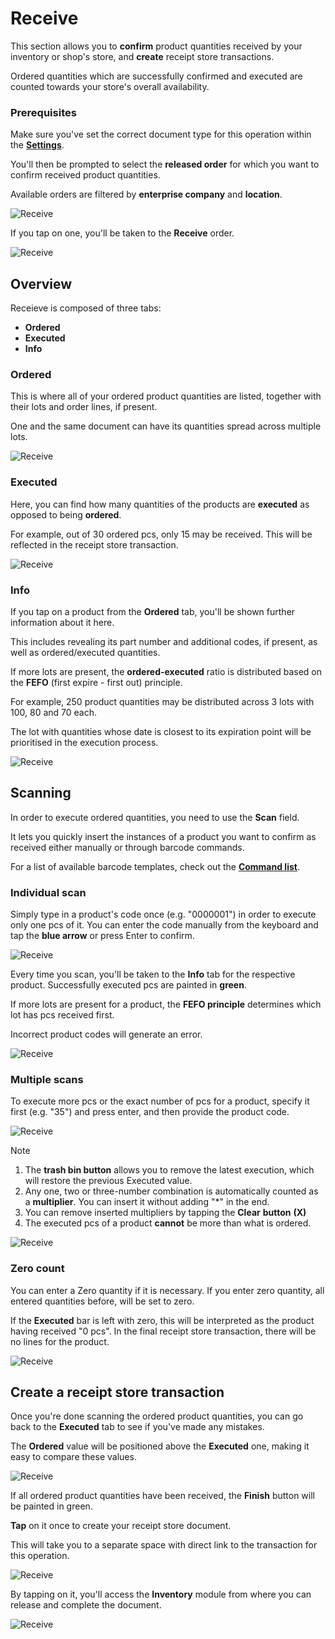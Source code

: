 # Receive

This section allows you to **confirm** product quantities received by your inventory or shop's store, and **create** receipt store transactions.

Ordered quantities which are successfully confirmed and executed are counted towards your store's overall availability.

### Prerequisites

Make sure you've set the correct document type for this operation within the **[Settings](settings.md)**.

You'll then be prompted to select the **released order** for which you want to confirm received product quantities.

Available orders are filtered by **enterprise company** and **location**.

![Receive](pictures/inv_con_receivenew.png)

If you tap on one, you'll be taken to the **Receive** order.

![Receive](pictures/inv_con_receive_modulenew.png)

## Overview

Receieve is composed of three tabs:

* **Ordered**
* **Executed**
* **Info**

### Ordered

This is where all of your ordered product quantities are listed, together with their lots and order lines, if present.

One and the same document can have its quantities spread across multiple lots.

![Receive](pictures/inv_con_receive_orderednew.png)

### Executed

Here, you can find how many quantities of the products are **executed** as opposed to being **ordered**.

For example, out of 30 ordered pcs, only 15 may be received. This will be reflected in the receipt store transaction.

![Receive](pictures/inv_con_receive_executednew.png)

### Info

If you tap on a product from the **Ordered** tab, you'll be shown further information about it here.

This includes revealing its part number and additional codes, if present, as well as ordered/executed quantities.

If more lots are present, the **ordered-executed** ratio is distributed based on the **FEFO** (first expire - first out) principle.

For example, 250 product quantities may be distributed across 3 lots with 100, 80 and 70 each. 

The lot with quantities whose date is closest to its expiration point will be prioritised in the execution process.

![Receive](pictures/inv_con_receive_infonew.png)

## Scanning

In order to execute ordered quantities, you need to use the **Scan** field.

It lets you quickly insert the instances of a product you want to confirm as received either manually or through barcode commands.

For a list of available barcode templates, check out the **[Command list](command-list.md)**.

### Individual scan

Simply type in a product's code once (e.g. "0000001") in order to execute only one pcs of it. 
You can enter the code manually from the keyboard and tap the **blue arrow** or press Enter to confirm.

![Receive](pictures/inv_con_receive_singlescan.png)

Every time you scan, you'll be taken to the **Info** tab for the respective product. Successfully executed pcs are painted in **green**.

If more lots are present for a product, the **FEFO principle** determines which lot has pcs received first.

Incorrect product codes will generate an error.

![Receive](pictures/inv_con_receive_err.png)

### Multiple scans

To execute more pcs or the exact number of pcs for a product, specify it first (e.g. "35") and press enter, and then provide the product code.

![Receive](pictures/inv_con_receive_multiscan.png)

> [!NOTE]
> 1. The **trash bin button** allows you to remove the latest execution, which will restore the previous Executed value.
> 2. Any one, two or three-number combination is automatically counted as a **multiplier**. You can insert it without adding "*" in the end.
> 3. You can remove inserted multipliers by tapping the **Clear** **button** **(X)**
> 4. The executed pcs of a product **cannot** be more than what is ordered.


![Receive](pictures/inv_con_receive_error.png)

### Zero count

You can enter a Zero quantity if it is necessary. If you enter zero quantity, all entered quantities before, will be set to zero.

If the **Executed** bar is left with zero, this will be interpreted as the product having received "0 pcs". In the final receipt store transaction, there will be no lines for the product.

![Receive](pictures/inv_con_receive_zero.png)


## Create a receipt store transaction

Once you're done scanning the ordered product quantities, you can go back to the **Executed** tab to see if you've made any mistakes.

The **Ordered** value will be positioned above the **Executed** one, making it easy to compare these values.

![Receive](pictures/inv_con_receive_greenfinish.png)

If all ordered product quantities have been received, the **Finish** button will be painted in green.

**Tap** on it once to create your receipt store document.

This will take you to a separate space with direct link to the transaction for this operation.

![Receive](pictures/inv_con_receive_greendoc.png)

By tapping on it, you'll access the **Inventory** module from where you can release and complete the document.

![Receive](pictures/inv_con_receive_greendocument.png)
